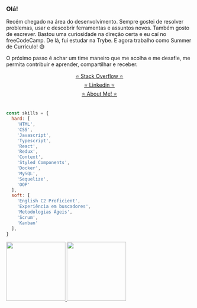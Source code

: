 ### Olá!

Recém chegado na área do desenvolvimento. Sempre gostei de resolver problemas, usar e descobrir ferramentas e assuntos novos. Também gosto de escrever. Bastou uma curiosidade na direção certa e eu caí no freeCodeCamp. De lá, fui estudar na Trybe. E agora trabalho como Summer de Currículo! 😅

O próximo passo é achar um time maneiro que me acolha e me desafie, me permita contribuir e aprender, compartilhar e receber.

<p align="center">
  <a href="https://stackoverflow.com/users/16532168/zigoni">⭐ Stack Overflow ⭐</a><br>
  <a href="https://www.linkedin.com/in/ivan-zigoni/">⭐ Linkedin ⭐</a><br>
  <a href="https://ivanzigoni.github.io/">⭐ About Me! ⭐</a>
  <br><br>
</p>

```js
const skills = {
  hard: [
    'HTML',
    'CSS',
    'Javascript',
    'Typescript',
    'React',
    'Redux',
    'Context',
    'Styled Components',
    'Docker',
    'MySQL',
    'Sequelize',
    'OOP'
  ],
  soft: [
    'English C2 Proficient',
    'Experiência em buscadores',
    'Metodologias Ágeis',
    'Scrum',
    'Kanban'
  ],
}
```


<div>
<a href="https://github.com/ivanzigoni">
<img height="160em" src="https://github-readme-stats.vercel.app/api/top-langs/?username=ivanzigoni&layout=compact&langs_count=7&theme=dracula"/>
<img height="160em" src="https://github-readme-stats.vercel.app/api?username=ivanzigoni&show_icons=true&theme=dracula&include_all_commits=true&count_private=true"/>
</div>
